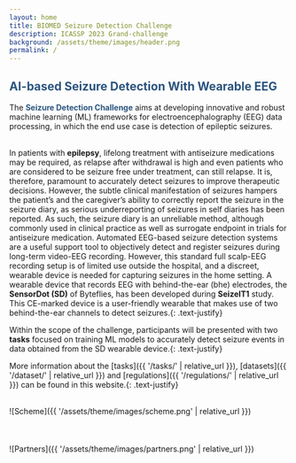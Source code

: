 ```yaml
---
layout: home
title: BIOMED Seizure Detection Challenge
description: ICASSP 2023 Grand-challenge
background: /assets/theme/images/header.png
permalink: /
---
```



## **<span style="color:#2B547E">AI-based Seizure Detection With Wearable EEG</span>**

The **<span style="color:#2B547E">Seizure Detection Challenge</span>** aims at developing innovative and robust machine learning (ML) frameworks for electroencephalography (EEG) data processing, in which the end use case is detection of epileptic seizures.

\
In patients with **epilepsy**, lifelong treatment with antiseizure medications may be required, as relapse after withdrawal is high and even patients who are considered to be seizure free under treatment, can still relapse. It is, therefore, paramount to accurately detect seizures to improve therapeutic decisions. However, the subtle clinical manifestation of seizures hampers the patient’s and the caregiver’s ability to correctly report the seizure in the seizure diary, as serious underreporting of seizures in self diaries has been reported. As such, the seizure diary is an unreliable method, although commonly used in clinical practice as well as surrogate endpoint in trials for antiseizure medication. Automated EEG-based seizure detection systems are a useful support tool to objectively detect and register seizures during long-term video-EEG recording. However, this standard full scalp-EEG recording setup is of limited use outside the hospital, and a discreet, wearable device is needed for capturing seizures in the home setting. A wearable device that records EEG with behind-the-ear (bhe) electrodes, the **SensorDot (SD)** of Byteflies, has been developed during **SeizeIT1** study. This CE-marked device is a user-friendly wearable that makes use of two behind-the-ear channels to detect seizures.{: .text-justify}

Within the scope of the challenge, participants will be presented with two **tasks** focused on training ML models to accurately detect seizure events in data obtained from the SD wearable device.{: .text-justify}

More information about the [tasks]({{ '/tasks/' | relative_url }}), [datasets]({{ '/dataset/' | relative_url }}) and [regulations]({{ '/regulations/' | relative_url }}) can be found in this website.{: .text-justify}

\
![Scheme]({{ '/assets/theme/images/scheme.png' | relative_url }})
\
\
\
\
![Partners]({{ '/assets/theme/images/partners.png' | relative_url }})